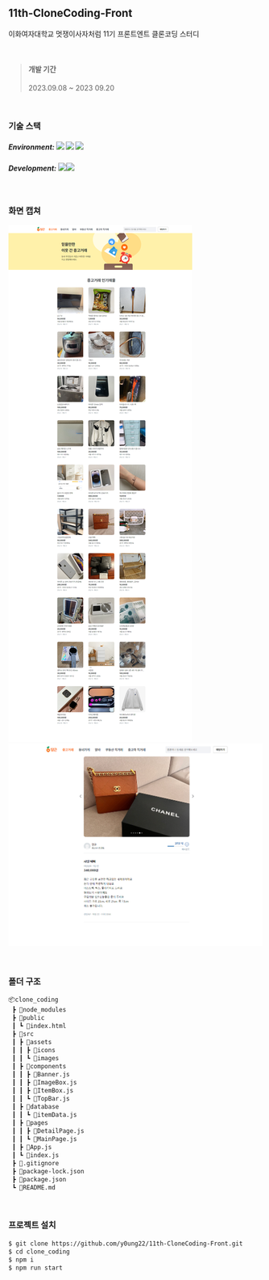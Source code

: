 ## 11th-CloneCoding-Front

이화여자대학교 멋쟁이사자처럼 11기 프론트엔트 클론코딩 스터디

<br/>

> #### 개발 기간
>
> 2023.09.08 ~ 2023 09.20

<br/>

### 기술 스택

##### Environment: <img src="https://img.shields.io/badge/visualstudiocode-007ACC?style=for-the-badge&logo=git&logoColor=white"> <img src="https://img.shields.io/badge/github-181717?style=for-the-badge&logo=github&logoColor=white"> <img src="https://img.shields.io/badge/git-F05032?style=for-the-badge&logo=git&logoColor=white">

##### Development: <img src="https://img.shields.io/badge/react-61DAFB?style=for-the-badge&logo=react&logoColor=white"><img src="https://img.shields.io/badge/styled_components-DB7093?style=flat-square&logo=styled-components&logoColor=white">

<br/>

### 화면 캡쳐

![메인페이지 캡쳐](./src/assets/images/mainPage.png)
![상세페이지 캡쳐](./src/assets/images/detailPage.png)

<br/>

### 폴더 구조

```
📦clone_coding
 ┣ 📂node_modules
 ┣ 📂public
 ┃ ┗ 📜index.html
 ┣ 📂src
 ┃ ┣ 📂assets
 ┃ ┃ ┣ 📂icons
 ┃ ┃ ┗ 📂images
 ┃ ┣ 📂components
 ┃ ┃ ┣ 📜Banner.js
 ┃ ┃ ┣ 📜ImageBox.js
 ┃ ┃ ┣ 📜ItemBox.js
 ┃ ┃ ┗ 📜TopBar.js
 ┃ ┣ 📂database
 ┃ ┃ ┗ 📜itemData.js
 ┃ ┣ 📂pages
 ┃ ┃ ┣ 📜DetailPage.js
 ┃ ┃ ┗ 📜MainPage.js
 ┃ ┣ 📜App.js
 ┃ ┗ 📜index.js
 ┣ 📜.gitignore
 ┣ 📜package-lock.json
 ┣ 📜package.json
 ┗ 📜README.md
```

<br/>

### 프로젝트 설치

```
$ git clone https://github.com/y0ung22/11th-CloneCoding-Front.git
$ cd clone_coding
$ npm i
$ npm run start
```

